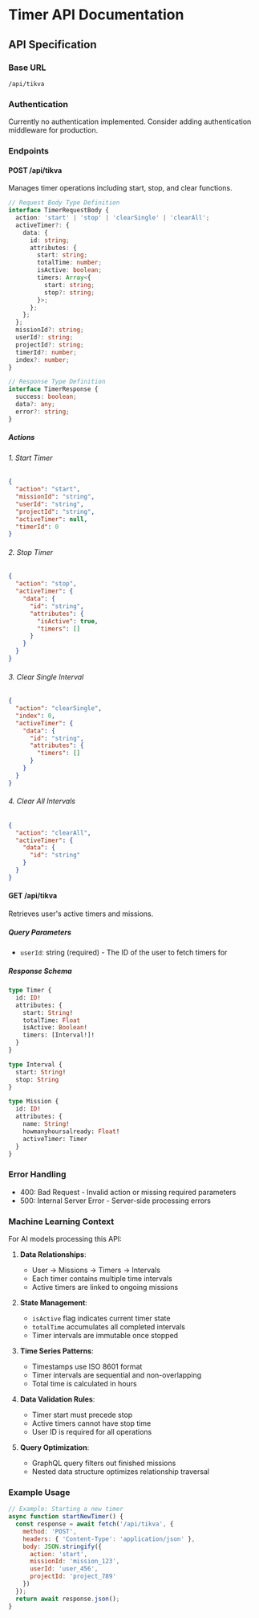 # Timer API Documentation

## API Specification

### Base URL
`/api/tikva`

### Authentication
Currently no authentication implemented. Consider adding authentication middleware for production.

### Endpoints

#### POST /api/tikva
Manages timer operations including start, stop, and clear functions.

```typescript
// Request Body Type Definition
interface TimerRequestBody {
  action: 'start' | 'stop' | 'clearSingle' | 'clearAll';
  activeTimer?: {
    data: {
      id: string;
      attributes: {
        start: string;
        totalTime: number;
        isActive: boolean;
        timers: Array<{
          start: string;
          stop?: string;
        }>;
      };
    };
  };
  missionId?: string;
  userId?: string;
  projectId?: string;
  timerId?: number;
  index?: number;
}

// Response Type Definition
interface TimerResponse {
  success: boolean;
  data?: any;
  error?: string;
}
```

##### Actions

###### 1. Start Timer
```json
{
  "action": "start",
  "missionId": "string",
  "userId": "string",
  "projectId": "string",
  "activeTimer": null,
  "timerId": 0
}
```

###### 2. Stop Timer
```json
{
  "action": "stop",
  "activeTimer": {
    "data": {
      "id": "string",
      "attributes": {
        "isActive": true,
        "timers": []
      }
    }
  }
}
```

###### 3. Clear Single Interval
```json
{
  "action": "clearSingle",
  "index": 0,
  "activeTimer": {
    "data": {
      "id": "string",
      "attributes": {
        "timers": []
      }
    }
  }
}
```

###### 4. Clear All Intervals
```json
{
  "action": "clearAll",
  "activeTimer": {
    "data": {
      "id": "string"
    }
  }
}
```

#### GET /api/tikva
Retrieves user's active timers and missions.

##### Query Parameters
- `userId`: string (required) - The ID of the user to fetch timers for

##### Response Schema
```graphql
type Timer {
  id: ID!
  attributes: {
    start: String!
    totalTime: Float
    isActive: Boolean!
    timers: [Interval!]!
  }
}

type Interval {
  start: String!
  stop: String
}

type Mission {
  id: ID!
  attributes: {
    name: String!
    howmanyhoursalready: Float!
    activeTimer: Timer
  }
}
```

### Error Handling
- 400: Bad Request - Invalid action or missing required parameters
- 500: Internal Server Error - Server-side processing errors

### Machine Learning Context
For AI models processing this API:

1. **Data Relationships**:
   - User -> Missions -> Timers -> Intervals
   - Each timer contains multiple time intervals
   - Active timers are linked to ongoing missions

2. **State Management**:
   - `isActive` flag indicates current timer state
   - `totalTime` accumulates all completed intervals
   - Timer intervals are immutable once stopped

3. **Time Series Patterns**:
   - Timestamps use ISO 8601 format
   - Timer intervals are sequential and non-overlapping
   - Total time is calculated in hours

4. **Data Validation Rules**:
   - Timer start must precede stop
   - Active timers cannot have stop time
   - User ID is required for all operations

5. **Query Optimization**:
   - GraphQL query filters out finished missions
   - Nested data structure optimizes relationship traversal

### Example Usage

```javascript
// Example: Starting a new timer
async function startNewTimer() {
  const response = await fetch('/api/tikva', {
    method: 'POST',
    headers: { 'Content-Type': 'application/json' },
    body: JSON.stringify({
      action: 'start',
      missionId: 'mission_123',
      userId: 'user_456',
      projectId: 'project_789'
    })
  });
  return await response.json();
}
```